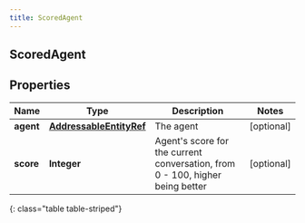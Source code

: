 ```yaml
---
title: ScoredAgent
---
```

## ScoredAgent


## Properties

| Name | Type | Description | Notes |
| ------------ | ------------- | ------------- | ------------- |
| **agent** | [**AddressableEntityRef**](AddressableEntityRef.html) | The agent |  [optional] |
| **score** | **Integer** | Agent&#39;s score for the current conversation, from 0 - 100, higher being better |  [optional] |
{: class="table table-striped"}



